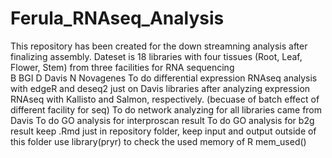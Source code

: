 # Ferula_RNAseq_Analysis
This repository has been created for the down streamning analysis after finalizing assembly.
Dateset is 18 libraries with four tissues (Root, Leaf, Flower, Stem) from three facilities for RNA sequencing  
B BGI
D Davis
N Novagenes
To do differential expression RNAseq analysis with edgeR and deseq2 just on Davis libraries after analyzing expression RNAseq with Kallisto and Salmon, respectively. (becuase of batch effect of different facility for seq)
To do network analyzing for all libraries came from Davis
To do GO analysis for interproscan result
To do GO analysis for b2g result
keep .Rmd just in repository folder, keep input and output outside of this folder
use library(pryr) to check the used memory of R mem_used()
